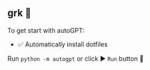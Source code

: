 ## grk 🤖

To get start with autoGPT:

- ✅ Automatically install dotfiles

Run `python -m autogpt` or click ▶️ `Run` button 🎉